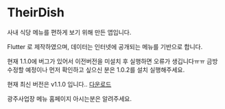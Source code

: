 # TheirDish

사내 식당 메뉴를 편하게 보기 위해 만든 앱입니다.

Flutter 로 제작하였으며, 데이터는 인터넷에 공개되는 메뉴를 기반으로 합니다.

현재 1.1.0에 버그가 있어서 이전버전을 미설치 후 실행하면 오류가 생깁니다ㅠㅠ
금방 수정할 예정이나 먼저 확인하고 싶으신 분은 1.0.2를 설치 실행해주세요.

현재 최신 버전은 v1.1.0 입니다.. [다운로드](https://github.com/TheirDish/TheirDish/raw/master/TheirDish_1.1.0.apk)

광주사업장 메뉴 홈페이지 아시는분은 알려주세요.
